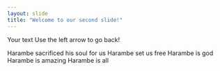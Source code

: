 ```yaml
---
layout: slide
title: "Welcome to our second slide!"
---
```

Your text
Use the left arrow to go back!

Harambe sacrificed his soul for us
Harambe set us free
Harambe is god
Harambe is amazing
Harambe is all
